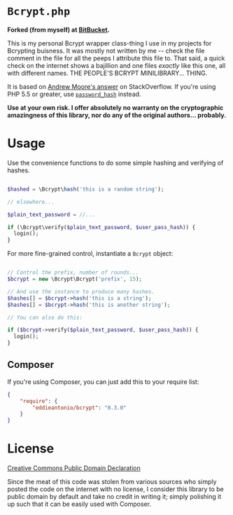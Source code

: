 # `Bcrypt.php`

**Forked (from myself) at [BitBucket][Original Bcrypt.php].**

[Original Bcrypt.php]: https://bitbucket.org/eddieantonio/bcrypt.php

This is my personal Bcrypt wrapper class-thing I use in my projects for
Bcrypting buisness. It was mostly not written by me -- check the file
comment in the file for all the peeps I attribute this file to. That
said, a quick check on the internet shows a bajillion and one files
*exactly* like this one, all with different names. THE PEOPLE'S BCRYPT
MINILIBRARY... THING.

It is based on [Andrew Moore's answer][1] on StackOverflow. If you're
using PHP 5.5 or greater, use [`password_hash`][2] instead.

[1]: http://stackoverflow.com/a/6337021
[2]: http://php.net/password_hash

**Use at your own risk. I offer absolutely no warranty on the
cryptographic amazingness of this library, nor do any of the original
authors... probably.**

# Usage

Use the convenience functions to do some simple hashing and verifying
of hashes.

```php

$hashed = \Bcrypt\hash('this is a random string');

// elsewhere...

$plain_text_password = //... 

if (\Bcrypt\verify($plain_text_password, $user_pass_hash)) {
  login();
}
```

For more fine-grained control, instantiate a `Bcrypt` object:

```php

// Control the prefix, number of rounds...
$bcrypt = new \Bcrypt\Bcrypt('prefix', 15);

// And use the instance to produce many hashes.
$hashes[] = $bcrypt->hash('this is a string');
$hashes[] = $bcrypt->hash('this is another string');

// You can also do this:

if ($bcrypt->verify($plain_text_password, $user_pass_hash)) {
  login();
}
```

## Composer

If you're using Composer, you can just add this to your require list:

```json
{
    "require": {
        "eddieantonio/bcrypt": "0.3.0"
    }
}
```

# License

[Creative Commons Public Domain Declaration][CC0]

Since the meat of this code was stolen from various sources who simply
posted the code on the internet with no license, I consider this
library to be public domain by default and take no credit in writing
it; simply polishing it up such that it can be easily used with
Composer.

[CC0]: http://creativecommons.org/publicdomain/zero/1.0/

